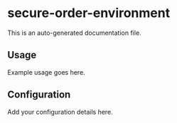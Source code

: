 # secure-order-environment

This is an auto-generated documentation file.

## Usage

Example usage goes here.

## Configuration

Add your configuration details here.